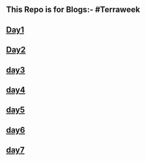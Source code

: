 This Repo is for  Blogs:-
#Terraweek
----
[Day1](https://medium.com/@sushantkapare1717/day-1-introduction-to-terraform-and-terraform-basics-db6ce45fef16)
----
[Day2](https://medium.com/@sushantkapare1717/day-2-terraform-configuration-language-hcl-18b3b37a993f)
----
[day3](https://medium.com/@sushantkapare1717/day-3-terraweek-managing-resources-6a5558ff09fc)
----
[day4](https://medium.com/@sushantkapare1717/day-4-terraform-state-management-c6b3e0e4a448)
---
[day5](https://medium.com/@sushantkapare1717/day-5-terraweek-terraform-modules-e802f4c8e2a3)
---
[day6](https://medium.com/@sushantkapare1717/day06-terraweek-terraform-providers-1c70900d7d62)
---
[day7](https://medium.com/@sushantkapare1717/day-7-terraweek-advanced-topics-e8f5b74e19e1)
---
